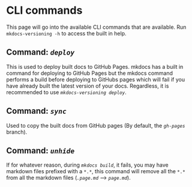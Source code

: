 # CLI commands

This page will go into the available CLI commands that are available. Run `mkdocs-versioning -h` to access the built in help. 

##  Command: *`deploy`* 

This is used to deploy built docs to GitHub Pages. mkdocs has a built in command for deploying to GitHub Pages but the mkdocs command performs a build before deploying to GitHubs pages which will fail if you have already built the latest version of your docs. Regardless, it is recommended to use *`mkdocs-versioning deploy`*.

##  Command: *`sync`* 

Used to copy the built docs from GitHub pages (By default, the *`gh-pages`* branch).

##  Command: *`unhide`* 

If for whatever reason, during *`mkdocs build`*, it fails, you may have markdown files prefixed with a `*.*`, this command will remove all the `*.*` from all the markdown files (*`.page.md`* --> *`page.md`*). 